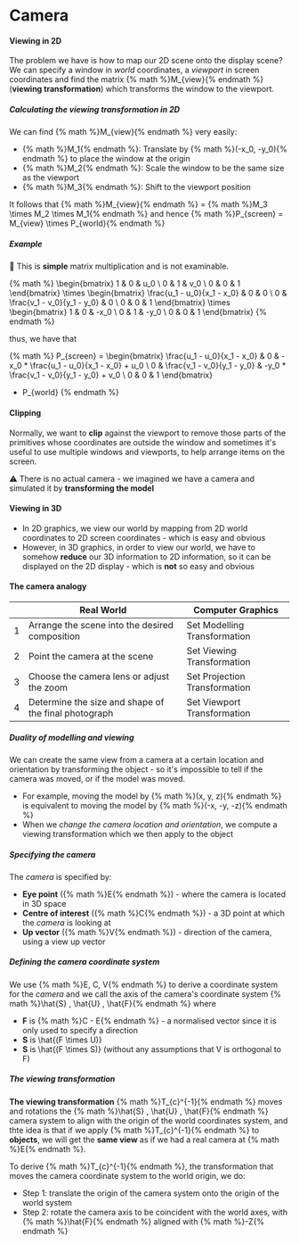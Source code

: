 # Camera

#### Viewing in 2D
The problem we have is how to map our 2D scene onto the display scene? We can specify a window in *world* coordinates, a *viewport* in screen coordinates and find the matrix {% math %}M_{view}{% endmath %} (**viewing transformation**) which transforms the window to the viewport.

##### Calculating the viewing transformation in 2D
We can find {% math %}M_{view}{% endmath %} very easily:
- {% math %}M_1{% endmath %}: Translate by {% math %}(-x_0, -y_0){% endmath %} to place the window at the origin
- {% math %}M_2{% endmath %}: Scale the window to be the same size as the viewport
- {% math %}M_3{% endmath %}: Shift to the viewport position

It follows that {% math %}M_{view}{% endmath %} = {% math %}M_3 \times M_2 \times M_1{% endmath %} and hence {% math %}P_{screen} = M_{view} \times P_{world}{% endmath %}

##### Example
:speak_no_evil: This is **simple** matrix multiplication and is not examinable.

{% math %}
\begin{bmatrix}
    1 & 0 & u_0 \\
    0 & 1 & v_0 \\
    0 & 0 & 1
\end{bmatrix}
\times
\begin{bmatrix}
    \frac{u_1 - u_0}{x_1 - x_0} & 0 & 0 \\
    0 & \frac{v_1 - v_0}{y_1 - y_0} & 0 \\
    0 & 0 & 1
\end{bmatrix}
\times
\begin{bmatrix}
    1 & 0 & -x_0 \\
    0 & 1 & -y_0 \\
    0 & 0 & 1
\end{bmatrix}
{% endmath %}

thus, we have that

{% math %}
P_{screen} = 
\begin{bmatrix}
    \frac{u_1 - u_0}{x_1 - x_0} & 0 & -x_0 * \frac{u_1 - u_0}{x_1 - x_0} + u_0 \\
    0 & \frac{v_1 - v_0}{y_1 - y_0} & -y_0 * \frac{v_1 - v_0}{y_1 - y_0} + v_0 \\
    0 & 0 & 1
\end{bmatrix}
* P_{world}
{% endmath %}

#### Clipping
Normally, we want to **clip** against the viewport to remove those parts of the primitives whose coordinates are outside the window and sometimes it's useful to use multiple windows and viewports, to help arrange items on the screen.

:warning: There is no actual camera - we imagined we have a camera and simulated it by **transforming the model**

#### Viewing in 3D
- In 2D graphics, we view our world by mapping from 2D world coordinates to 2D screen coordinates - which is easy and obvious
- However, in 3D graphics, in order to view our world, we have to somehow **reduce** our 3D information to 2D information, so it can be displayed on the 2D display - which is **not** so easy and obvious

#### The camera analogy
|   | Real World | Computer Graphics |
| - | ---------- | ----------------- |
| 1 | Arrange the scene into the desired composition | Set Modelling Transformation |
| 2 | Point the camera at the scene | Set Viewing Transformation |
| 3 | Choose the camera lens or adjust the zoom | Set Projection Transformation |
| 4 | Determine the size and shape of the final photograph | Set Viewport Transformation |

##### Duality of modelling and viewing
We can create the same view from a camera at a certain location and orientation by transforming the object - so it's impossible to tell if the camera was moved, or if the model was moved.

- For example, moving the model by {% math %}(x, y, z){% endmath %} is equivalent to moving the model by {% math %}(-x, -y, -z){% endmath %}
- When we *change the camera location and orientation*, we compute a viewing transformation which we then apply to the object

##### Specifying the camera
The *camera* is specified by:
- **Eye point** ({% math %}E{% endmath %}) - where the camera is located in 3D space
- **Centre of interest** ({% math %}C{% endmath %}) - a 3D point at which the *camera* is looking at
- **Up vector** ({% math %}V{% endmath %}) - direction of the camera, using a view up vector

##### Defining the camera coordinate system
We use {% math %}E, C, V{% endmath %} to derive a coordinate system for the *camera* and we call the axis of the camera's coordinate system {% math %}\hat{S} \, \hat{U} \, \hat{F}{% endmath %} where
- **F** is {% math %}C - E{% endmath %} - a normalised vector since it is only used to specify a direction
- **S** is \hat{(F \times U)}
- **S** is \hat{(F \times S)} (without any assumptions that V is orthogonal to F)

##### The viewing transformation
**The viewing transformation** {% math %}T_{c}^{-1}{% endmath %} moves and rotations the {% math %}\hat{S} \, \hat{U} \, \hat{F}{% endmath %} camera system to align with the origin of the world coordinates system, and thte idea is that if we apply {% math %}T_{c}^{-1}{% endmath %} to **objects**, we will get the **same view** as if we had a real camera at {% math %}E{% endmath %}.

To derive {% math %}T_{c}^{-1}{% endmath %}, the transformation that moves the camera coordinate system to the world origin, we do:
- Step 1: translate the origin of the camera system onto the origin of the world system
- Step 2: rotate the camera axis to be coincident with the world axes, with {% math %}\hat{F}{% endmath %} aligned with {% math %}-Z{% endmath %}
